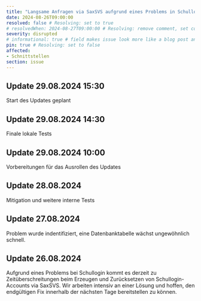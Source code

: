 ```yaml
---
title: "Langsame Anfragen via SaxSVS aufgrund eines Problems in Schullogin:"
date: 2024-08-26T09:00:00
resolved: false # Resolving: set to true
# resolvedWhen: 2024-08-27T09:00:00 # Resolving: remove comment, set correct end datetime
severity: disrupted
# informational: true # field makes issue look more like a blog post and removes any references to downtime length
pin: true # Resolving: set to false
affected:
- Schnittstellen
section: issue
---
```


## Update 29.08.2024 15:30

Start des Updates geplant

## Update 29.08.2024 14:30

Finale lokale Tests

## Update 29.08.2024 10:00 

Vorbereitungen für das Ausrollen des Updates

## Update 28.08.2024

Mitigation und weitere interne Tests

## Update 27.08.2024

Problem wurde indentifiziert, eine Datenbanktabelle wächst ungewöhnlich schnell.

## Update 26.08.2024

Aufgrund eines Problems bei Schullogin kommt es derzeit zu Zeitüberschreitungen beim Erzeugen und Zurücksetzen von Schullogin-Accounts via SaxSVS. Wir arbeiten intensiv an einer Lösung und hoffen, den endgültigen Fix innerhalb der nächsten Tage bereitstellen zu können.
